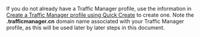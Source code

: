 If you do not already have a Traffic Manager profile, use the information in [Create a Traffic Manager profile using Quick Create](traffic-manager-manage-profiles) to create one. Note the **.trafficmanager.cn** domain name associated with your Traffic Manager profile, as this will be used later by later steps in this document.
